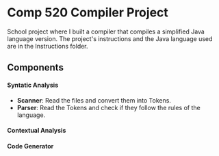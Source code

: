 # Comp 520 Compiler Project

School project where I built a compiler that compiles a simplified Java language version. 
The project's instructions and the Java language used are in the Instructions folder. 

## Components
#### Syntatic Analysis
- **Scanner**: Read the files and convert them into Tokens.
- **Parser**: Read the Tokens and check if they follow the rules of the language.
#### Contextual Analysis
#### Code Generator


